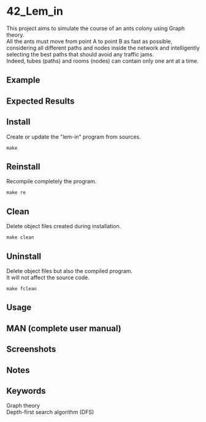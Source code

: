 # 42_Lem_in
This project aims to simulate the course of an ants colony using Graph theory.  
All the ants must move from point A to point B as fast as possible, considering all different paths and nodes inside the network and intelligently selecting the best paths that should avoid any traffic jams.  
Indeed, tubes (paths) and rooms (nodes) can contain only one ant at a time.

## Example

## Expected Results

## Install
Create or update the "lem-in" program from sources.

```
make
```

## Reinstall
Recompile completely the program.

```
make re
```

## Clean
Delete object files created during installation.

```
make clean
```

## Uninstall
Delete object files but also the compiled program.  
It will not affect the source code.

```
make fclean
```

## Usage

## MAN (complete user manual)

## Screenshots

## Notes

## Keywords
Graph theory  
Depth-first search algorithm (DFS)
